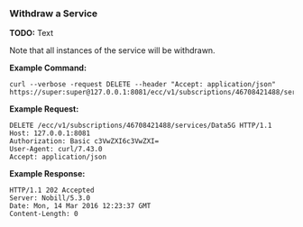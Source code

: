 ### Withdraw a Service

__TODO:__ Text

Note that all instances of the service will be withdrawn.

__Example Command:__
```
curl --verbose -request DELETE --header "Accept: application/json" https://super:super@127.0.0.1:8081/ecc/v1/subscriptions/46708421488/services/Data5G
```

__Example Request:__
```
DELETE /ecc/v1/subscriptions/46708421488/services/Data5G HTTP/1.1
Host: 127.0.0.1:8081
Authorization: Basic c3VwZXI6c3VwZXI=
User-Agent: curl/7.43.0
Accept: application/json
```

__Example Response:__
```
HTTP/1.1 202 Accepted
Server: Nobill/5.3.0
Date: Mon, 14 Mar 2016 12:23:37 GMT
Content-Length: 0
```
